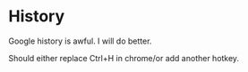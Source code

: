 # History
Google history is awful. I will do better.

Should either replace Ctrl+H in chrome/or add another hotkey.
